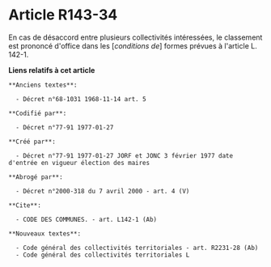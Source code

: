 # Article R143-34

En cas de désaccord entre plusieurs collectivités intéressées, le classement est prononcé d'office dans les [*conditions de*]
formes prévues à l'article L. 142-1.

**Liens relatifs à cet article**

	**Anciens textes**:

	  - Décret n°68-1031 1968-11-14 art. 5

	**Codifié par**:

	  - Décret n°77-91 1977-01-27

	**Créé par**:

	  - Décret n°77-91 1977-01-27 JORF et JONC 3 février 1977 date d'entrée en vigueur élection des maires

	**Abrogé par**:

	  - Décret n°2000-318 du 7 avril 2000 - art. 4 (V)

	**Cite**:

	  - CODE DES COMMUNES. - art. L142-1 (Ab)

	**Nouveaux textes**:

	  - Code général des collectivités territoriales - art. R2231-28 (Ab)
	  - Code général des collectivités territoriales L
